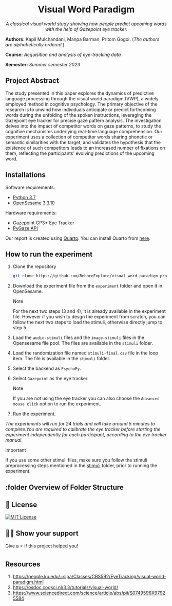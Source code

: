 <h1 align="center">Visual Word Paradigm</h1>
<p align="center"><i>A classical visual world study showing how people predict upcoming words with the help of Gazepoint eye tracker.</i></p>



**Authors**: Kapil Mulchandani, Manpa Barman, Pritom Gogoi. (*The authors are alphabetically ordered.*)

**Course:** *Acquisition and analysis of eye-tracking data*

**Semester:** *Summer semester 2023*

## Project Abstract
 The study presented in this paper explores the dynamics of predictive language processing through the visual world paradigm (VWP), a widely employed method in cognitive psychology. The primary objective of the research is to unwind how individuals anticipate or predict forthcoming words during the unfolding of the spoken instructions, leveraging the Gazepoint eye tracker for precise gaze pattern analysis. The investigation delves into the impact of competitor words on gaze patterns, to study the cognitive mechanisms underlying real-time language comprehension. Our experiment uses a collection of competitor words sharing phonetic or semantic similarities with the target, and validates the hypothesis that the existence of such competitors leads to an increased number of fixations on them, reflecting the participants' evolving predictions of the upcoming word.

## Installations

Software requirements: 
- [Python 3.7](https://www.python.org/downloads/)
- [OpenSesame 3.3.10](https://osdoc.cogsci.nl/4.0/download/)

Hardware requirements:
- Gazepoint GP3+ Eye Tracker
- [PyGaze API](https://www.gazept.com/dl/Gazepoint_API_v2.0.pdf)

Our report is created using [Quarto](report/README.md). You can install Quarto from [here](https://quarto.org/docs/get-started/).

## How to run the experiment

1. Clone the repository 
        
    ```bash
    git clone https://github.com/ReboreExplore/visual_word_paradigm_project
    ```
2. Download the experiment file from the ```experiment``` folder and open it in OpenSesame.

    > [!NOTE]  
    > For the next two steps (3 and 4), it is already available in the experiment file. However if you wish to desgn the experiment from scratch, you can follow the next two steps to load the stimuli,  otherwise directly jump to step 5 .

3. Load the ```audio-stimuli``` files and the ```image-stimuli``` files in the Opensesame file pool. The files are available in the ```stimuli``` folder.
4. Load the randomization file named ```stimuli-final.csv``` file in the loop item. The file is available in the ```stimuli``` folder.
5. Select the backend as ```PsychoPy```.
6. Select ```Gazepoint``` as the eye tracker. 
    > [!NOTE]  
    > If you are not using the eye tracker you can also choose the ```Advanced mouse click``` option to run the experiment.
7. Run the experiment.

_The experiments will run for 24 trials and will take around 5 minutes to complete.You are required to calibrate the eye tracker before starting the experiment independently for each participant, according to the eye tracker manual._

> [!IMPORTANT]  
> If you use some other stimuli files, make sure you follow the stimuli preprocessing steps mentioned in the [stimuli](stimuli/README.md) folder, prior to running the experiment.

## :folder Overview of Folder Structure 


## :pencil: License

[![MIT License](https://img.shields.io/github/license/roypriyanshu02/Impressive-Profile-Readmes?style=for-the-badge)](https://github.com/roypriyanshu02/impressive-profile-readmes/blob/main/LICENSE)

## :man_astronaut: Show your support

Give a ⭐️ if this project helped you!

## Resources
1. https://people.ku.edu/~sjpa/Classes/CBS592/EyeTracking/visual-world-paradigm.html
2. https://osdoc.cogsci.nl/3.3/tutorials/visual-world/
3. https://www.sciencedirect.com/science/article/abs/pii/S0749596X97925584